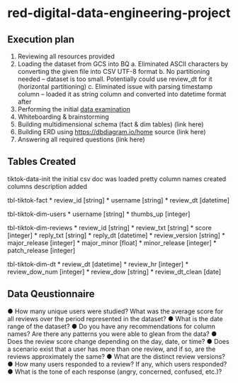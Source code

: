 # red-digital-data-engineering-project

## Execution plan


1.	Reviewing all resources provided 
2.	Loading the dataset from GCS into BQ
    a.	Eliminated ASCII characters by converting the given file into CSV UTF-8 format 
    b.	No partitioning needed – dataset is too small. Potentially could use review_dt for it (horizontal partitioning)
    c.	Eliminated issue with parsing timestamp column – loaded it as string column and converted into datetime format after 
3.	Performing the initial [data examination](https://github.com/dariasevastyanova/red-digital-data-engineering-project/blob/main/sql_code/01_init_data_analysis.sql)
4.	Whiteboarding & brainstorming 
5.	Building multidimensional schema (fact & dim tables) (link here)
6.	Building ERD using https://dbdiagram.io/home source (link here)
7.	Answering all required questions (link here)


## Tables Created 

tiktok-data-init
    the initial csv doc was loaded
    pretty column names created 
    columns description added 

tbl-tiktok-fact
    * review_id [string]
    * username [string]
    * review_dt [datetime]

tbl-tiktok-dim-users 
    * username [string]
    * thumbs_up [integer]

tbl-tiktok-dim-reviews 
    * review_id [string]
    * review_txt [string]
    * score [integer]
    * reply_txt [string]
    * reply_dt [datetime]
    * review_version [string]
    * major_release [integer]
    * major_minor [float]
    * minor_release [integer]
    * patch_release [integer]

tbl-tiktok-dim-dt 
    * review_dt [datetime]
    * review_hr [integer]
    * review_dow_num [integer]
    * review_dow [string]
    * review_dt_clean [date]

## Data Qeustionnaire

●	How many unique users were studied? What was the average score for all reviews over the period represented in the dataset?
●	What is the date range of the dataset? 
●	Do you have any recommendations for column names? Are there any patterns you were able to glean from the data? 
●	Does the review score change depending on the day, date, or time?
●	Does a scenario exist that a user has more than one review, and if so, are the reviews approximately the same?
●	What are the distinct review versions? 
●	How many users responded to a review? If any, which users responded? 
●	What is the tone of each response (angry, concerned, confused, etc.)? 
